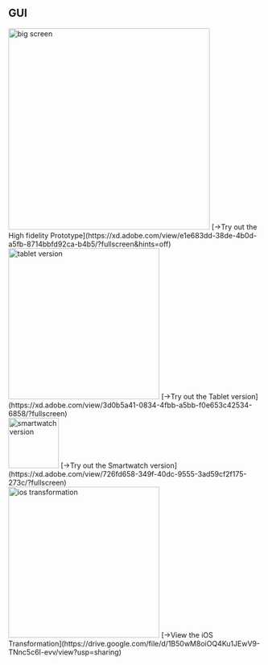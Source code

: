 ## GUI
  
<img src="https://lieszard.github.io/ixd/big.png" alt="big screen" style="width:400px;"/>  
[->Try out the High fidelity Prototype](https://xd.adobe.com/view/e1e683dd-38de-4b0d-a5fb-8714bbfd92ca-b4b5/?fullscreen&hints=off)  
<br/>
<img src="https://lieszard.github.io/ixd/tablet.png" alt="tablet version" style="width:300px;"/>   
[->Try out the Tablet version](https://xd.adobe.com/view/3d0b5a41-0834-4fbb-a5bb-f0e653c42534-6858/?fullscreen)  
<br/>
<img src="https://lieszard.github.io/ixd/smartwatch.png" alt="smartwatch version" style="width:100px;"/>   
[->Try out the Smartwatch version](https://xd.adobe.com/view/726fd658-349f-40dc-9555-3ad59cf2f175-273c/?fullscreen)  
<br/>
<img src="https://lieszard.github.io/ixd/ios.png" alt="ios transformation" style="width:300px;"/>   
[->View the iOS Transformation](https://drive.google.com/file/d/1B50wM8oiOQ4Ku1JEwV9-TNnc5c6I-evv/view?usp=sharing)   
